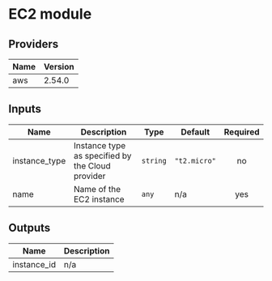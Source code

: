 # EC2 module

<!-- BEGINNING OF PRE-COMMIT-TERRAFORM DOCS HOOK -->
## Providers

| Name | Version |
|------|---------|
| aws | 2.54.0 |

## Inputs

| Name | Description | Type | Default | Required |
|------|-------------|------|---------|:-----:|
| instance\_type | Instance type as specified by the Cloud provider | `string` | `"t2.micro"` | no |
| name | Name of the EC2 instance | `any` | n/a | yes |

## Outputs

| Name | Description |
|------|-------------|
| instance\_id | n/a |

<!-- END OF PRE-COMMIT-TERRAFORM DOCS HOOK -->

